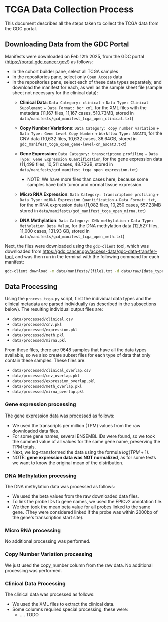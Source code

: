 
# TCGA Data Collection Process

This document describes all the steps taken to collect the TCGA data from the GDC portal.


## Downloading Data from the GDC Portal

Manifests were downloaded on Feb 12th 2025, from the GDC portal (https://portal.gdc.cancer.gov/) as follows:

- In the cohort builder pane, select all TCGA samples
- In the repositories pane, select only `Open Access` data
- In the repositories pane, select each of these data types separately, and download the manifest for each, as well as the sample sheet file (sample sheet not necessary for the clinical data):
    - **Clinical Data**: `Data Category: clinical` + `Data Type: Clinical Supplement` + `Data Format: bcr xml`, for the XML files with the metadata (11,167 files, 11,167 cases, 510.73MB, stored in `data/manifests/gcd_manifest_tcga_open_clinical.txt`)

    - **Copy Number Variations**: `Data Category: copy number variation` + `Data Type: Gene Level Copy Number` + `Workflow Type: ASCAT3`, for the CNV data (10,632 files, 10,632 cases, 36.64GB, stored in `gdc_manifest_tcga_open_gene-level-cn_ascat3.txt`)
    
    - **Gene Expression**: `Data Category: transcriptome profiling` + `Data Type: Gene Expression Quantification`, for the gene expression data (11,499 files, 10,511 cases, 48.72GB, stored in `data/manifests/gcd_manifest_tcga_open_expression.txt`)
        - NOTE: We have more files than cases here, because some samples have both tumor and normal tissue expression.
    
    - **Micro RNA Expression**: `Data Category: transcriptome profiling` + `Data Type: miRNA Expression Quantification` + `Data Format: txt`, for the miRNA expression data (11,082 files, 10,250 cases, 557.23MB stored in `data/manifests/gcd_manifest_tcga_open_mirna.txt`)

    - **DNA Methylation**: `Data Category: DNA methylation` + `Data Type: Methylation Beta Value`, for the DNA methylation data (12,527 files, 11,000 cases, 131.93 GB, stored in `data/manifests/gcd_manifest_tcga_open_meth.txt`)

Next, the files were downloaded using the `gdc-client` tool, which was downloaded from https://gdc.cancer.gov/access-data/gdc-data-transfer-tool, and was then run in the terminal with the following command for each manifest:

```bash
gdc-client download -m data/manifests/{file}.txt -d data/raw/{data_type}/
```

## Data Processing

Using the `process_tcga.py` script, first the individual data types and the clinical metadata are parsed individually (as described in the subsections below). The resulting individual output files are:
- `data/processed/clinical.csv`
- `data/processed/cnv.pkl`
- `data/processed/expression.pkl`
- `data/processed/meth.pkl`
- `data/processed/mirna.pkl`

From these files, there are $9648$ samples that have all the data types available, so we also create subset files for each type of data that only contain these samples. These files are:

- `data/processed/clinical_overlap.csv`
- `data/processed/cnv_overlap.pkl`
- `data/processed/expression_overlap.pkl`
- `data/processed/meth_overlap.pkl`
- `data/processed/mirna_overlap.pkl`


### Gene expression processing

The gene expression data was processed as follows:
- We used the transcripts per million (TPM) values from the raw downloaded data files.
- For some gene names, several ENSEMBL IDs were found, so we took the summed value of all values for the same gene name, preserving the TPM totals.
- Next, we log-transformed the data using the formula $log(TPM+1)$.
- NOTE: **gene expression data was NOT normalized**, as for some tests we want to know the original mean of the distribution.

### DNA Methylation processing

The DNA methylation data was processed as follows:
- We used the beta values from the raw downloaded data files.
- To link the probe IDs to gene names, we used the EPICv2 annotation file.
- We then took the mean beta value for all probes linked to the same gene. (They were considered linked if the probe was within 2000bp of the gene's transcription start site).


### Micro RNA processing

No additional processing was performed.


### Copy Number Variation processing

We just used the copy_number column from the raw data. No additional processing was performed.


### Clinical Data Processing

The clinical data was processed as follows:
- We used the XML files to extract the clinical data.
- Some columns required special processing, these were:
    - .... TODO